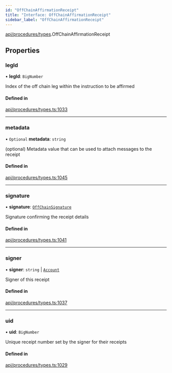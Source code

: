 ```yaml
---
id: "OffChainAffirmationReceipt"
title: "Interface: OffChainAffirmationReceipt"
sidebar_label: "OffChainAffirmationReceipt"
---
```


[api/procedures/types](../../../../../modules/API/Procedures/Types/Types.md).OffChainAffirmationReceipt

## Properties

### legId

• **legId**: `BigNumber`

Index of the off chain leg within the instruction to be affirmed

#### Defined in

[api/procedures/types.ts:1033](https://github.com/PolymeshAssociation/polymesh-sdk/blob/c8da9dfce/src/api/procedures/types.ts#L1033)

___

### metadata

• `Optional` **metadata**: `string`

(optional) Metadata value that can be used to attach messages to the receipt

#### Defined in

[api/procedures/types.ts:1045](https://github.com/PolymeshAssociation/polymesh-sdk/blob/c8da9dfce/src/api/procedures/types.ts#L1045)

___

### signature

• **signature**: [`OffChainSignature`](../OffChainSignature/OffChainSignature.md)

Signature confirming the receipt details

#### Defined in

[api/procedures/types.ts:1041](https://github.com/PolymeshAssociation/polymesh-sdk/blob/c8da9dfce/src/api/procedures/types.ts#L1041)

___

### signer

• **signer**: `string` \| [`Account`](../../../../../classes/API/Entities/Account/Account.md)

Signer of this receipt

#### Defined in

[api/procedures/types.ts:1037](https://github.com/PolymeshAssociation/polymesh-sdk/blob/c8da9dfce/src/api/procedures/types.ts#L1037)

___

### uid

• **uid**: `BigNumber`

Unique receipt number set by the signer for their receipts

#### Defined in

[api/procedures/types.ts:1029](https://github.com/PolymeshAssociation/polymesh-sdk/blob/c8da9dfce/src/api/procedures/types.ts#L1029)
